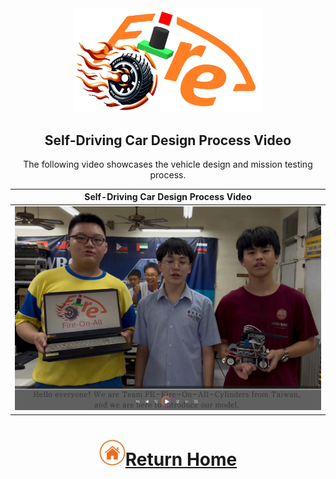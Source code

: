 <div align="center"><img src="../../other/img/logo.png" width="300" alt=" logo"></div>

## <div align="center">Self-Driving Car Design Process Video </div> 
<div align="center">
The following video showcases the vehicle design and mission testing process.


   |Self-Driving Car Design Process Video|
   |:----:|
   |[![Self-Driving Car Design Process Video](./img/Self-Driving-Car-Design-Process-Video.png)](https://youtu.be/5BeNLBiUbT4 "Self-Driving Car Design Process Video")|
</div>

# <div align="center">![HOME](../../other/img/home.png)[Return Home](../../)</div>  


